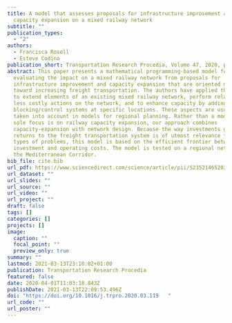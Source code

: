 ```yaml
---
title: A model that assesses proposals for infrastructure improvement and
  capacity expansion on a mixed railway network
subtitle: ""
publication_types:
  - "2"
authors:
  - Francisca Rosell
  - Esteve Codina
publication_short: Transportation Research Procedia, Volume 47, 2020, pages 441 - 448
abstract: This paper presents a mathematical programming-based model for
  evaluating the impact on a mixed railway network from proposals for
  infrastructure improvement and capacity expansion that are oriented mainly
  toward increasing freight transportation. The authors have applied this model
  to extend elements of an existing mixed railway network, perform relatively
  less costly actions on the network, and to enhance capacity by adding new
  blocking/control systems at specific locations. These aspects are usually not
  taken into account in models for regional planning. Rather than a model whose
  sole focus is on railway capacity expansion, our approach combines
  capacity-expansion with network design. Because the way investments generate
  returns to the freight transportation system is of utmost relevance for these
  types of problems, this model is based on the efficient frontier between
  investment and operating costs. The model is tested on a regional network in
  the Mediterranean Corridor.
bib_file: cite.bib
url_pdf: https://www.sciencedirect.com/science/article/pii/S2352146520303173
url_dataset: ""
url_slides: ""
url_source: ""
url_video: ""
url_project: ""
draft: false
tags: []
categories: []
projects: []
image:
  caption: ""
  focal_point: ""
  preview_only: true
summary: ""
lastmod: 2021-03-13T23:10:02+01:00
publication: Transportation Research Procedia
featured: false
date: 2020-04-01T11:03:18.843Z
publishDate: 2021-03-13T22:09:53.496Z
doi: "https://doi.org/10.1016/j.trpro.2020.03.119   "
url_code: ""
url_poster: ""
---
```

